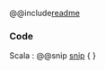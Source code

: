 @@include[readme](/step_006_coordinated_shutdown/README.md)

### Code 
Scala
: @@snip [snip](/step_006_coordinated_shutdown/src/main/scala/samples/Main.scala) { }

